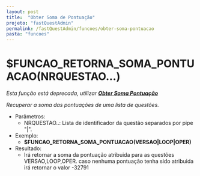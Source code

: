```yaml
---
layout: post
title:  "Obter Soma de Pontuação"
projeto: "fastQuestAdmin"
permalink: /fastQuestAdmin/funcoes/obter-soma-pontuacao
pasta: "funcoes"
---
```

# $FUNCAO_RETORNA_SOMA_PONTUACAO(NRQUESTAO...)
*Esta função está deprecada, utilizar **<a href="/fastQuestAdmin/funcoesv2/obterSomaPontuacao">Obter Soma Pontuação</a>***

*Recuperar a soma das pontuações de uma lista de questões.*
- Parâmetros:
    - NRQUESTAO..: Lista de identificador da questão separados por pipe "\|".
- Exemplo:
    - **$FUNCAO_RETORNA_SOMA_PONTUACAO(VERSAO\|LOOP\|OPER)**
- Resultado:
    - Irá retornar a soma da pontuação atribuida para as questões VERSAO,LOOP,OPER. caso nenhuma pontuação tenha sido atribuida irá retornar o valor -32791
